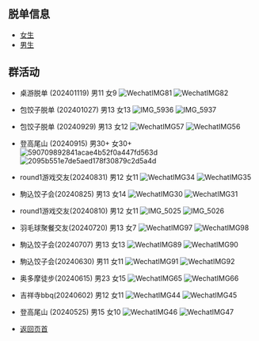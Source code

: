 ## 脱单信息
* [女生](https://github.com/141801/info/blob/main/women.md )
* [男生](https://github.com/141801/info/blob/main/men.md)

## 群活动
- 桌游脱单 (202401119) 男11 女9
![WechatIMG81](https://github.com/user-attachments/assets/4dcf0926-ed30-4e12-bd01-bc15676844b8)
![WechatIMG82](https://github.com/user-attachments/assets/17d1ee9d-7ce6-43b8-b981-67a932895e92)


- 包饺子脱单 (202401027) 男13 女13
![IMG_5936](https://github.com/user-attachments/assets/d4b06770-c353-4306-bad1-f2e0f3750bf5)
![IMG_5937](https://github.com/user-attachments/assets/2b9cd4cf-1905-477d-8ce8-1e08502e05b9)


- 包饺子脱单 (20240929) 男13 女12
 ![WechatIMG57](https://github.com/user-attachments/assets/7bba816d-c9cb-4359-975e-9ab62ca576de)
 ![WechatIMG56](https://github.com/user-attachments/assets/49f66f37-18c2-43f9-8ae9-6e69db80f832)


- 登高尾山 (20240915) 男30+ 女30+
 ![590709892841acae4b52f0a447fd563d](https://github.com/user-attachments/assets/f74553dc-9e90-4e50-9659-c51f46d7ac2a)
 ![2095b551e7de5aed178f30879c2d5a4d](https://github.com/user-attachments/assets/3cb1d339-474e-4e33-b7b4-fa1b6ef16ce0)

 
-  round1游戏交友(20240831) 男12 女11
![WechatIMG34](https://github.com/user-attachments/assets/4b21b50e-7a90-44a6-9264-b274b5c9ae4f)
![WechatIMG35](https://github.com/user-attachments/assets/bf37aff1-9ed7-4cb0-ad17-64912ad2a24b)


-  駒込饺子会(20240825) 男13 女14
 ![WechatIMG30](https://github.com/user-attachments/assets/9a5190c3-55f7-45f3-b941-53db54dc1395)
![WechatIMG31](https://github.com/user-attachments/assets/2547b675-fcff-4d42-8fb8-d899eed40103)

-  round1游戏交友(20240810) 男12 女11
![IMG_5025](https://github.com/user-attachments/assets/30c5bb4d-7b98-4f89-a7be-c967ff3742d4)
![IMG_5026](https://github.com/user-attachments/assets/f1a8380b-a481-4064-8cb7-729e1b80f699)

- 羽毛球聚餐交友(20240720) 男13 女7
![WechatIMG97](https://github.com/user-attachments/assets/3155c426-524c-43f0-88a3-0c6d58c27c35)
![WechatIMG98](https://github.com/user-attachments/assets/0fe84235-61a7-4d38-802f-80c0c2fd329c)

- 駒込饺子会(20240707) 男13 女13
![WechatIMG89](https://github.com/141801/info/assets/42635299/94c249b5-815a-420e-ac7f-8139735068e8)
![WechatIMG90](https://github.com/141801/info/assets/42635299/b1e6bb01-829a-4b18-a973-d8c338ce36ec)

- 駒込饺子会(20240630) 男11 女11
![WechatIMG91](https://github.com/141801/info/assets/42635299/32457360-1ea1-4e3d-8fdf-ae46d0553afc)
![WechatIMG92](https://github.com/141801/info/assets/42635299/2ce7cdd3-2814-4a04-aa9a-1fe7cc49630c)

- 奥多摩徒步(20240615) 男23 女15
![WechatIMG65](https://github.com/141801/info/assets/42635299/0d365918-eb40-4848-b863-cd8bb4502b09)
![WechatIMG66](https://github.com/141801/info/assets/42635299/ad8c5543-c0fc-403d-83b0-7990ccea5514)

- 吉祥寺bbq(20240602) 男12 女11
![WechatIMG44](https://github.com/141801/info/assets/42635299/0a5fcc45-aeab-49ed-9590-76a34c57c32c)
![WechatIMG45](https://github.com/141801/info/assets/42635299/ba98718d-0533-4089-8122-b1d14119565f)

- 登高尾山 (20240525) 男15 女10
![WechatIMG46](https://github.com/141801/info/assets/42635299/984f4b50-397a-42e7-a523-2c9f9ca39025)
![WechatIMG47](https://github.com/141801/info/assets/42635299/997c1b07-62f3-4602-bf0a-75af0f52ec64)


* [返回页首](#链接)
